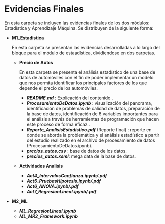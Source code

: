 # Evidencias Finales
En esta carpeta se incluyen las evidencias finales de los dos módulos: Estadística y Aprendizaje Máquina. Se distribuyen de la siguiente forma:

* **M1_Estadistica**
  
  En esta carpeta se presentan las evidencias desarrolladas a lo largo del bloque para el módulo de estaadística, dividiendose en dos carpetas.

  * **Precio de Autos**

    En esta carpeta se presenta el análisis estadístico de una base de datos de automóviles con el fin de poder implementar un modelo que nos permita  identificar los principales factores de los que depende el precio de los automóviles.
    
    * _**README.md**_ : Explicación del contenido .
    * _**ProcesamientoDeDatos.ipynb**_ : visualización del panorama, identificación de problemas de calidad de datos, preparación de la base de datos, identificación de 6 variables importantes para el análisis a través de herramientas de programación que hacen este proceso de forma eficaz..
    * _**Reporte_AnalisisEstadistico.pdf**_ (Reporte final) : reporte en donde se aborda la problemática y el análisis estadístico a partir del estudio realizado en el archivo de procesamiento de datos (ProcesamientoDeDatos.ipynb).
    * _**precios_autos.csv**_ : base de datos de los datos.
    * _**precios_autos.xsml**_: mega data de la base de datos.
      
  *  **Actividades Analisis**
      * _**Act4_IntervalosConfianza.ipynb/.pdf**_
      * _**Act5_PruebasHipotesis.ipynb/.pdf**_
      * _**Act6_ANOVA.ipynb/.pdf**_
      * _**Act7_RegresionLineal.ipynb/.pdf**_

* **M2_ML**
  * _**ML_RegresionLineal.ipynb**_
  * _**ML_MR2_Framework.ipynb**_
